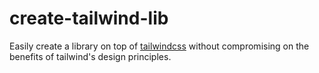 # create-tailwind-lib

Easily create a library on top of [tailwindcss](https://tailwindcss.com/)
without compromising on the benefits of tailwind's design principles.
